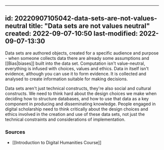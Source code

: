 
---
id: 20220907105042-data-sets-are-not-values-neutral
title: "Data sets are not values neutral"
created: 2022-09-07-10:50
last-modified: 2022-09-07-13:30
---

Data sets are authored objects, created for a specific audience and purpose - when someone collects data there  are already some assumptions and  [[Bias|biases]] built into the data set. Computation isn't value-neutral, everything is infused with choices, values and ethics. Data in itself isn't evidence, although you can use it to form evidence.  It is collected and analysed to create information suitable for making decisions. 

Data sets aren't just technical constructs, they're also social and cultural constructs. We need to think hard about the design choices we make when deciding how to structure databases, and how to use that data as a key component in producing and disseminating knowledge. People engaged in digital scholarship need to think critically about the design choices and ethics involved in the creation and use of these data sets, not just the technical constraints and considerations of implementation.


### Sources

- [[Introduction to Digital Humanities Course]] 